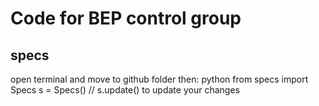 # Code for BEP control group
## specs
open terminal and move to github folder then:
python
from specs import Specs
s = Specs()
// s.update() to update your changes
